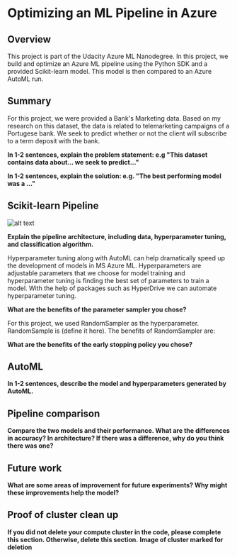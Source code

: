 # Optimizing an ML Pipeline in Azure

## Overview
This project is part of the Udacity Azure ML Nanodegree.
In this project, we build and optimize an Azure ML pipeline using the Python SDK and a provided Scikit-learn model.
This model is then compared to an Azure AutoML run.

## Summary
For this project, we were provided a Bank's Marketing data. Based on my research on this dataset, the data is related to telemarketing campaigns of a Portugese bank. We seek to predict whether or not the client will subscribe to a term deposit with the bank.

**In 1-2 sentences, explain the problem statement: e.g "This dataset contains data about... we seek to predict..."**

**In 1-2 sentences, explain the solution: e.g. "The best performing model was a ..."**

## Scikit-learn Pipeline

![alt text](https://github.com/garimasharma4/AzureML/blob/master/Architecture.png?raw=false)

**Explain the pipeline architecture, including data, hyperparameter tuning, and classification algorithm.**

Hyperparameter tuning along with AutoML can help dramatically speed up the development of models in MS Azure ML. Hyperparameters are adjustable parameters that we choose for model training and hyperparameter tuning is finding the best set of parameters to train a model. With the help of packages such as HyperDrive we can automate hyperparameter tuning.

**What are the benefits of the parameter sampler you chose?**

For this project, we used RandomSampler as the hyperparameter. RandomSample is (define it here). The benefits of RandomSampler are:

**What are the benefits of the early stopping policy you chose?**

## AutoML
**In 1-2 sentences, describe the model and hyperparameters generated by AutoML.**

## Pipeline comparison
**Compare the two models and their performance. What are the differences in accuracy? In architecture? If there was a difference, why do you think there was one?**

## Future work
**What are some areas of improvement for future experiments? Why might these improvements help the model?**

## Proof of cluster clean up
**If you did not delete your compute cluster in the code, please complete this section. Otherwise, delete this section.**
**Image of cluster marked for deletion**
